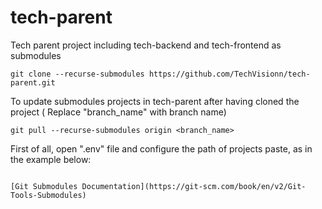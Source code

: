 # tech-parent

Tech parent project including tech-backend and tech-frontend as submodules

```
git clone --recurse-submodules https://github.com/TechVisionn/tech-parent.git
```
To update submodules projects in tech-parent after having cloned the project ( Replace "branch_name" with branch name)
```
git pull --recurse-submodules origin <branch_name>
```
First of all, open ".env" file and configure the path of projects paste, as in the example below:
```

[Git Submodules Documentation](https://git-scm.com/book/en/v2/Git-Tools-Submodules)

